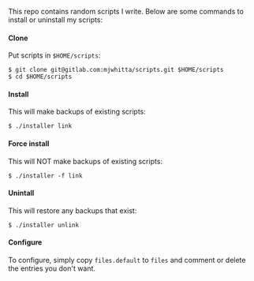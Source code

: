 This repo contains random scripts I write. Below are some commands to
install or uninstall my scripts:

#### Clone

Put scripts in `$HOME/scripts`:

```
$ git clone git@gitlab.com:mjwhitta/scripts.git $HOME/scripts
$ cd $HOME/scripts
```

#### Install

This will make backups of existing scripts:

```
$ ./installer link
```

#### Force install

This will NOT make backups of existing scripts:

```
$ ./installer -f link
```

#### Unintall

This will restore any backups that exist:

```
$ ./installer unlink
```

#### Configure

To configure, simply copy `files.default` to `files` and comment or
delete the entries you don't want.
